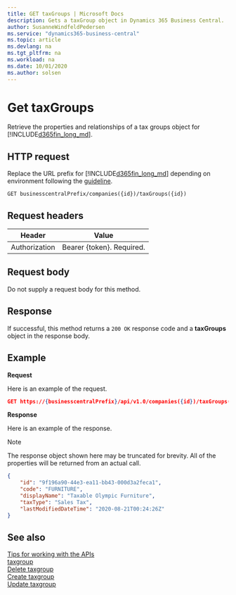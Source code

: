 ```yaml
---
title: GET taxGroups | Microsoft Docs
description: Gets a taxGroup object in Dynamics 365 Business Central.
author: SusanneWindfeldPedersen
ms.service: "dynamics365-business-central"
ms.topic: article
ms.devlang: na
ms.tgt_pltfrm: na
ms.workload: na
ms.date: 10/01/2020
ms.author: solsen
---
```


# Get taxGroups
Retrieve the properties and relationships of a tax groups object for [!INCLUDE[d365fin_long_md](../../includes/d365fin_long_md.md)].

## HTTP request
Replace the URL prefix for [!INCLUDE[d365fin_long_md](../../includes/d365fin_long_md.md)] depending on environment following the [guideline](../../v1.0/endpoints-apis-for-dynamics.md).

```
GET businesscentralPrefix/companies({id})/taxGroups({id})
```

## Request headers

|Header|Value|
|------|-----|
|Authorization  |Bearer {token}. Required. |

## Request body
Do not supply a request body for this method.

## Response
If successful, this method returns a ```200 OK``` response code and a **taxGroups** object in the response body.

## Example

**Request**

Here is an example of the request.
```json
GET https://{businesscentralPrefix}/api/v1.0/companies({id})/taxGroups({id})
```

**Response**

Here is an example of the response. 

> [!NOTE]  
>   The response object shown here may be truncated for brevity. All of the properties will be returned from an actual call.

```json
{
    "id": "9f196a90-44e3-ea11-bb43-000d3a2feca1",
    "code": "FURNITURE",
    "displayName": "Taxable Olympic Furniture",
    "taxType": "Sales Tax",
    "lastModifiedDateTime": "2020-08-21T00:24:26Z"
}
```



## See also
[Tips for working with the APIs](/dynamics365/business-central/dev-itpro/developer/devenv-connect-apps-tips)    
[taxgroup](../resources/dynamics_taxgroup.md)    
[Delete taxgroup](../api/dynamics_taxgroup_Delete.md)    
[Create taxgroup](../api/dynamics_taxgroup_Create.md)    
[Update taxgroup](../api/dynamics_taxgroup_Update.md)    
